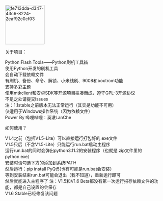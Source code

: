 <img width="128" height="128" alt="fe713dda-d347-43c6-8224-2eaf92c0cf03" src="https://github.com/user-attachments/assets/e9e0c9bf-4cb3-4e70-8736-29d5958f4a2d" />

关于项目：  
  
Python Flash Tools——Python刷机工具箱  
使用Python开发的刷机工具  
会自动下载依赖文件  
有刷机、备份、命令、解锁、小米线刷、9008和bootrom功能  
支持多彩主题  
使用mtkclient和安卓SDK等开源项目拼凑而成，遵守GPL-3开源协议  
不足之处请提交lssues  
注：1.1stable之前版本无法正常运行（其实是功能不可用）  
仅适用于Windows操作系统（因为依赖文件）  
Power By 哔哩哔哩：澜澈LanChe  

如何使用？ 
  
V1.4之前（包括V1.5-Lite）可以直接运行打包好的.exe文件  
V1.5只后（不含V1.5-Lite）只能运行run.bat启动主程序  
运行run.bat的同时会弹出python3.11.2的安装程序（也就是.zip文件里的python.exe）  
安装时请勾选下方的添加到系统PATH  
然后运行：pip install PyQt5(也有可能是run.bat会安装）  
等到安装结束run.bat可能会退出（我不知道），重新运行即可  
然后就能进入主程序了
注：V1.5和V1.6 Beta都没有第一次运行报存依赖文件的功能，都是自己设置的会保存  
V1.6 Stable已经修复该问题

